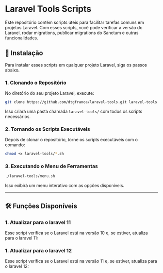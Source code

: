 # Laravel Tools Scripts

Este repositório contém scripts úteis para facilitar tarefas comuns em projetos Laravel. Com esses scripts, você pode verificar a versão do Laravel, rodar migrations, publicar migrations do Sanctum e outras funcionalidades.

## 🚀 Instalação

Para instalar esses scripts em qualquer projeto Laravel, siga os passos abaixo.

### 1. **Clonando o Repositório**

No diretório do seu projeto Laravel, execute:

```bash
git clone https://github.com/dtgfranca/laravel-tools.git laravel-tools
```
Isso criará uma pasta chamada `laravel-tools/` com todos os scripts necessários.

### 2. **Tornando os Scripts Executáveis**

Depois de clonar o repositório, torne os scripts executáveis com o comando:
```bash
chmod +x laravel-tools/*.sh
```
### 3. **Executando o Menu de Ferramentas**
```bash
./laravel-tools/menu.sh
```


Isso exibirá um menu interativo com as opções disponíveis.

---

## 🛠️ **Funções Disponíveis**

### 1. **Atualizar para o laravel 11**
Esse script verifica se o Laravel está na versão 10 e, se estiver, atualiza para o laravel 11:
### 1. **Atualizar para o laravel 12**

Esse script verifica se o Laravel está na versão 11 e, se estiver, atualiza para o laravel 12:


